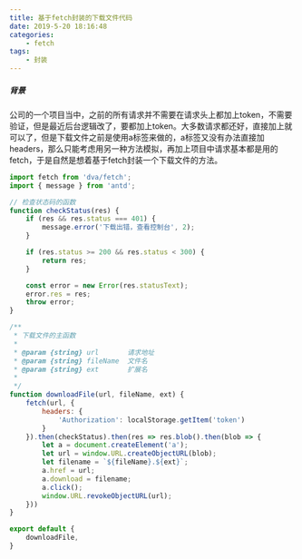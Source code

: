 ```yaml
---
title: 基于fetch封装的下载文件代码
date: 2019-5-20 18:16:48
categories:
	- fetch
tags:
	- 封装
---
```

##### 背景
公司的一个项目当中，之前的所有请求并不需要在请求头上都加上token，不需要验证，但是最近后台逻辑改了，要都加上token。大多数请求都还好，直接加上就可以了，但是下载文件之前是使用a标签来做的，a标签又没有办法直接加headers，那么只能考虑用另一种方法模拟，再加上项目中请求基本都是用的fetch，于是自然是想着基于fetch封装一个下载文件的方法。
<!-- more -->
```javascript
import fetch from 'dva/fetch';
import { message } from 'antd';

// 检查状态码的函数
function checkStatus(res) {
    if (res && res.status === 401) {
        message.error('下载出错，查看控制台', 2);
    }

    if (res.status >= 200 && res.status < 300) {
        return res;
    }

    const error = new Error(res.statusText);
    error.res = res;
    throw error;
}

/**
 * 下载文件的主函数
 * 
 * @param {string} url       请求地址
 * @param {string} fileName  文件名
 * @param {string} ext       扩展名
 * 
 */
function downloadFile(url, fileName, ext) {
    fetch(url, {
        headers: {
            'Authorization': localStorage.getItem('token')
        }
    }).then(checkStatus).then(res => res.blob().then(blob => {
        let a = document.createElement('a');
        let url = window.URL.createObjectURL(blob);
        let filename = `${fileName}.${ext}`;
        a.href = url;
        a.download = filename;
        a.click();
        window.URL.revokeObjectURL(url);
    }))
}

export default {
    downloadFile,
}
```